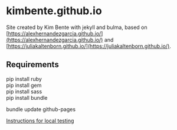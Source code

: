 # kimbente.github.io

Site created by Kim Bente with jekyll and bulma, based on [https://alexhernandezgarcia.github.io/](https://alexhernandezgarcia.github.io/) and [https://juliakaltenborn.github.io/](https://juliakaltenborn.github.io/).

## Requirements

pip install ruby  
pip install gem  
pip install sass  
pip install bundle  

bundle update github-pages  

[Instructions for local testing](https://docs.github.com/en/pages/setting-up-a-github-pages-site-with-jekyll/testing-your-github-pages-site-locally-with-jekyll)